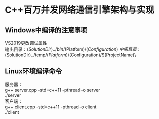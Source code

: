 # C++百万并发网络通信引擎架构与实现
## Windows中编译的注意事项
VS2019更改调试属性  
输出目录：$(SolutionDir)../bin/$(Platform)/$(Configuration)\  
中间目录：$(SolutionDir)../temp/$(Platform)/$(Configuration)/$(ProjectName)\  
## Linux环境编译命令
服务器：  
g++ server.cpp -std=c++11 -pthread -o server  
./server  
客户端：  
g++ client.cpp -std=c++11 -pthread -o client  
./client  
